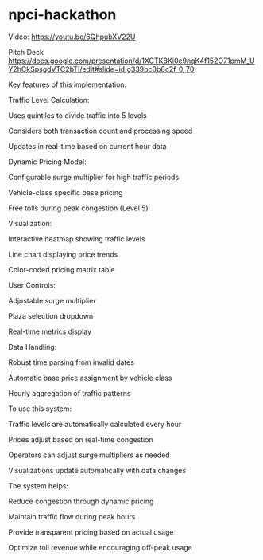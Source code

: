 # npci-hackathon

Video:
https://youtu.be/6QhpubXV22U

Pitch Deck
https://docs.google.com/presentation/d/1XCTK8Ki0c9nqK4f152O71pmM_UY2hCkSpsgdVTC2bTI/edit#slide=id.g339bc0b8c2f_0_70

Key features of this implementation:

Traffic Level Calculation:

Uses quintiles to divide traffic into 5 levels

Considers both transaction count and processing speed

Updates in real-time based on current hour data

Dynamic Pricing Model:

Configurable surge multiplier for high traffic periods

Vehicle-class specific base pricing

Free tolls during peak congestion (Level 5)

Visualization:

Interactive heatmap showing traffic levels

Line chart displaying price trends

Color-coded pricing matrix table

User Controls:

Adjustable surge multiplier

Plaza selection dropdown

Real-time metrics display

Data Handling:

Robust time parsing from invalid dates

Automatic base price assignment by vehicle class

Hourly aggregation of traffic patterns

To use this system:

Traffic levels are automatically calculated every hour

Prices adjust based on real-time congestion

Operators can adjust surge multipliers as needed

Visualizations update automatically with data changes

The system helps:

Reduce congestion through dynamic pricing

Maintain traffic flow during peak hours

Provide transparent pricing based on actual usage

Optimize toll revenue while encouraging off-peak usage
